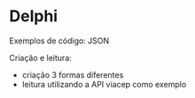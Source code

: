 # Delphi
Exemplos de código: JSON

Criação e leitura:
* criação 3 formas diferentes
* leitura utilizando a API viacep como exemplo
